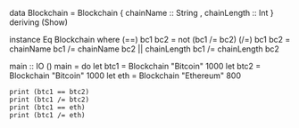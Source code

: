 data Blockchain = Blockchain
    { chainName   :: String
    , chainLength :: Int
    } deriving (Show)

instance Eq Blockchain where
    (==) bc1 bc2 = not (bc1 /= bc2)
    (/=) bc1 bc2 =
        chainName bc1 /= chainName bc2 ||
        chainLength bc1 /= chainLength bc2

main :: IO ()
main = do
    let btc1 = Blockchain "Bitcoin" 1000
    let btc2 = Blockchain "Bitcoin" 1000
    let eth  = Blockchain "Ethereum" 800

    print (btc1 == btc2)  
    print (btc1 /= btc2)  
    print (btc1 == eth)   
    print (btc1 /= eth)   
